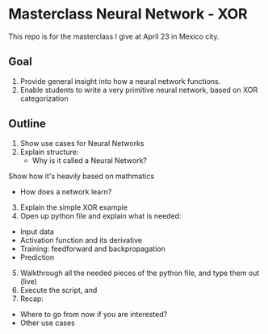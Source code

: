 # Masterclass Neural Network - XOR 
This repo is for the masterclass I give at April 23 in Mexico city.

## Goal
1. Provide general insight into how a neural network functions.
2. Enable students to write a very primitive neural network, based on XOR categorization

## Outline
1. Show use cases for Neural Networks
2. Explain structure: 
    * Why is it called a Neural Network?

  Show how it's heavily based on mathmatics
  * How does a network learn?
3. Explain the simple XOR example
4. Open up python file and explain what is needed:
  * Input data
  * Activation function and its derivative
  * Training: feedforward and backpropagation
  * Prediction
5. Walkthrough all the needed pieces of the python file, and type them out (live)
6. Execute the script, and 
7. Recap: 
  * Where to go from now if you are interested?
  * Other use cases
